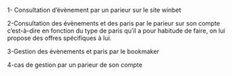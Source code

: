 1- Consultation d’évènement par un parieur sur le site winbet

2-Consultation des évènements et des paris par le parieur sur son compte c’est-à-dire en
fonction du type de paris qu’il a pour habitude de faire, on lui propose des offres
spécifiques à lui.

3-Gestion des évènements et paris par le bookmaker

4-cas de gestion par un parieur de son compte


